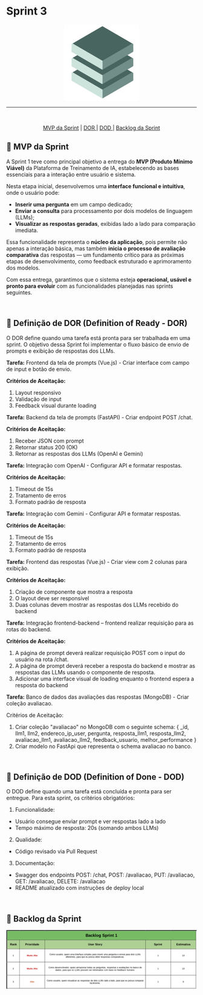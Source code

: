 

# Sprint 3


<p align="center">
      <img src="/Documentacao/img/fullstack.png" alt="Logo da Equipe FullStack">


<hr>
<br>
<p align="center">
  <a href ="#mvp"> MVP da Sprint</a>  | 
  <a href ="#dor"> DOR </a>  |
  <a href ="#dod"> DOD </a>  |
  <a href ="#backlog"> Backlog da Sprint</a>  
</p>

</p>

<span id="mvp">

## :bookmark_tabs: MVP da Sprint

A Sprint 1 teve como principal objetivo a entrega do **MVP (Produto Mínimo Viável)** da Plataforma de Treinamento de IA, estabelecendo as bases essenciais para a interação entre usuário e sistema.  

Nesta etapa inicial, desenvolvemos uma **interface funcional e intuitiva**, onde o usuário pode:  
- **Inserir uma pergunta** em um campo dedicado;  
- **Enviar a consulta** para processamento por dois modelos de linguagem (LLMs);  
- **Visualizar as respostas geradas**, exibidas lado a lado para comparação imediata.  

Essa funcionalidade representa o **núcleo da aplicação**, pois permite não apenas a interação básica, mas também **inicia o processo de avaliação comparativa** das respostas — um fundamento crítico para as próximas etapas de desenvolvimento, como feedback estruturado e aprimoramento dos modelos.  

Com essa entrega, garantimos que o sistema esteja **operacional, usável e pronto para evoluir** com as funcionalidades planejadas nas sprints seguintes.  


<br>


<span id="dor">

## :badger: Definição de DOR (Definition of Ready - DOR)

O DOR define quando uma tarefa está pronta para ser trabalhada em uma sprint. O objetivo dessa Sprint foi implementar o fluxo básico de envio de prompts e exibição de respostas dos LLMs.

**Tarefa:** Frontend da tela de prompts (Vue.js) - Criar interface com campo de input e botão de envio.

**Critérios de Aceitação:** 
1. Layout responsivo
2. Validação de input
3. Feedback visual durante loading

**Tarefa:** Backend da tela de prompts (FastAPI) - Criar endpoint POST /chat.

**Critérios de Aceitação:**
1. Receber JSON com prompt
2. Retornar status 200 (OK)
3. Retornar as respostas dos LLMs (OpenAI e Gemini)

**Tarefa:** Integração com OpenAI - Configurar API e formatar respostas.

**Critérios de Aceitação:**
1. Timeout de 15s
2. Tratamento de erros
3. Formato padrão de resposta

**Tarefa:** Integração com Gemini - Configurar API e formatar respostas.

**Critérios de Aceitação:**
1. Timeout de 15s
2. Tratamento de erros
3. Formato padrão de resposta 

**Tarefa:** Frontend das respostas (Vue.js) - Criar view com 2 colunas para exibição.

**Critérios de Aceitação:**
1. Criação de componente que mostra a resposta
2. O layout deve ser responsível
3. Duas colunas devem mostrar as respostas dos LLMs recebido do backend

**Tarefa:** Integração frontend-backend – frontend realizar requisição para as rotas do backend.

**Critérios de Aceitação:**
1. A página de prompt deverá realizar requisição POST com o input do usuário na rota /chat.
2. A página de prompt deverá receber a resposta do backend e mostrar as respostas das LLMs usando o componente de resposta.
3. Adicionar uma interface visual de loading enquanto o frontend espera a resposta do backend

**Tarefa:** Banco de dados das avaliações das respostas (MongoDB) - Criar coleção avaliacao.

Critérios de Aceitação:
1. Criar coleção "avaliacao" no MongoDB com o seguinte schema: {
    _id,
    llm1,
    llm2,
    endereco_ip_user,
    pergunta,
    resposta_llm1,
    resposta_llm2,
    avaliacao_llm1,
    avaliacao_llm2,
    feedback_usuario,
    melhor_performance
}
2. Criar modelo no FastApi que representa o schema avaliacao no banco.


<br>


<span id="dod">

## :dog: Definição de DOD (Definition of Done - DOD)

O DOD define quando uma tarefa está concluída e pronta para ser entregue. Para esta sprint, os critérios obrigatórios:

1. Funcionalidade:
- Usuário consegue enviar prompt e ver respostas lado a lado
- Tempo máximo de resposta: 20s (somando ambos LLMs)

2. Qualidade:
- Código revisado via Pull Request

3. Documentação:
- Swagger dos endpoints POST: /chat, POST: /avaliacao, PUT: /avaliacao, GET: /avaliacao, DELETE: /avaliacao
- README atualizado com instruções de deploy local


<br>


<span id="backlog">

## :dart: Backlog da Sprint

<p align="center">
      <img src="/Documentacao/img/backlogs1.png" alt="Backlog da Sprint">






